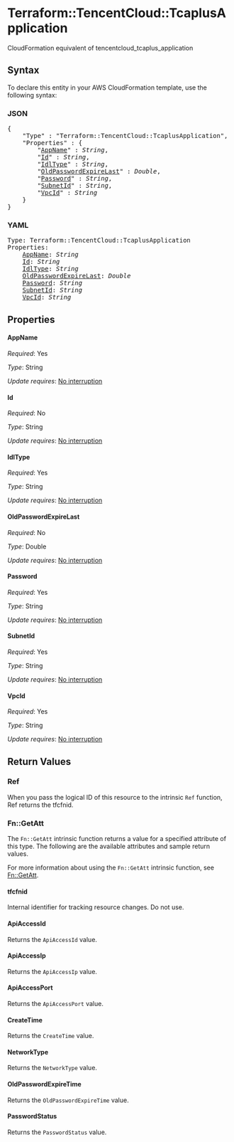 # Terraform::TencentCloud::TcaplusApplication

CloudFormation equivalent of tencentcloud_tcaplus_application

## Syntax

To declare this entity in your AWS CloudFormation template, use the following syntax:

### JSON

<pre>
{
    "Type" : "Terraform::TencentCloud::TcaplusApplication",
    "Properties" : {
        "<a href="#appname" title="AppName">AppName</a>" : <i>String</i>,
        "<a href="#id" title="Id">Id</a>" : <i>String</i>,
        "<a href="#idltype" title="IdlType">IdlType</a>" : <i>String</i>,
        "<a href="#oldpasswordexpirelast" title="OldPasswordExpireLast">OldPasswordExpireLast</a>" : <i>Double</i>,
        "<a href="#password" title="Password">Password</a>" : <i>String</i>,
        "<a href="#subnetid" title="SubnetId">SubnetId</a>" : <i>String</i>,
        "<a href="#vpcid" title="VpcId">VpcId</a>" : <i>String</i>
    }
}
</pre>

### YAML

<pre>
Type: Terraform::TencentCloud::TcaplusApplication
Properties:
    <a href="#appname" title="AppName">AppName</a>: <i>String</i>
    <a href="#id" title="Id">Id</a>: <i>String</i>
    <a href="#idltype" title="IdlType">IdlType</a>: <i>String</i>
    <a href="#oldpasswordexpirelast" title="OldPasswordExpireLast">OldPasswordExpireLast</a>: <i>Double</i>
    <a href="#password" title="Password">Password</a>: <i>String</i>
    <a href="#subnetid" title="SubnetId">SubnetId</a>: <i>String</i>
    <a href="#vpcid" title="VpcId">VpcId</a>: <i>String</i>
</pre>

## Properties

#### AppName

_Required_: Yes

_Type_: String

_Update requires_: [No interruption](https://docs.aws.amazon.com/AWSCloudFormation/latest/UserGuide/using-cfn-updating-stacks-update-behaviors.html#update-no-interrupt)

#### Id

_Required_: No

_Type_: String

_Update requires_: [No interruption](https://docs.aws.amazon.com/AWSCloudFormation/latest/UserGuide/using-cfn-updating-stacks-update-behaviors.html#update-no-interrupt)

#### IdlType

_Required_: Yes

_Type_: String

_Update requires_: [No interruption](https://docs.aws.amazon.com/AWSCloudFormation/latest/UserGuide/using-cfn-updating-stacks-update-behaviors.html#update-no-interrupt)

#### OldPasswordExpireLast

_Required_: No

_Type_: Double

_Update requires_: [No interruption](https://docs.aws.amazon.com/AWSCloudFormation/latest/UserGuide/using-cfn-updating-stacks-update-behaviors.html#update-no-interrupt)

#### Password

_Required_: Yes

_Type_: String

_Update requires_: [No interruption](https://docs.aws.amazon.com/AWSCloudFormation/latest/UserGuide/using-cfn-updating-stacks-update-behaviors.html#update-no-interrupt)

#### SubnetId

_Required_: Yes

_Type_: String

_Update requires_: [No interruption](https://docs.aws.amazon.com/AWSCloudFormation/latest/UserGuide/using-cfn-updating-stacks-update-behaviors.html#update-no-interrupt)

#### VpcId

_Required_: Yes

_Type_: String

_Update requires_: [No interruption](https://docs.aws.amazon.com/AWSCloudFormation/latest/UserGuide/using-cfn-updating-stacks-update-behaviors.html#update-no-interrupt)

## Return Values

### Ref

When you pass the logical ID of this resource to the intrinsic `Ref` function, Ref returns the tfcfnid.

### Fn::GetAtt

The `Fn::GetAtt` intrinsic function returns a value for a specified attribute of this type. The following are the available attributes and sample return values.

For more information about using the `Fn::GetAtt` intrinsic function, see [Fn::GetAtt](https://docs.aws.amazon.com/AWSCloudFormation/latest/UserGuide/intrinsic-function-reference-getatt.html).

#### tfcfnid

Internal identifier for tracking resource changes. Do not use.

#### ApiAccessId

Returns the <code>ApiAccessId</code> value.

#### ApiAccessIp

Returns the <code>ApiAccessIp</code> value.

#### ApiAccessPort

Returns the <code>ApiAccessPort</code> value.

#### CreateTime

Returns the <code>CreateTime</code> value.

#### NetworkType

Returns the <code>NetworkType</code> value.

#### OldPasswordExpireTime

Returns the <code>OldPasswordExpireTime</code> value.

#### PasswordStatus

Returns the <code>PasswordStatus</code> value.

